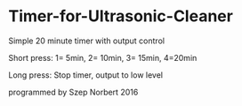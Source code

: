 # Timer-for-Ultrasonic-Cleaner
Simple 20 minute timer with output control

Short press: 1= 5min, 2= 10min, 3= 15min, 4=20min

Long press: Stop timer, output to low level

programmed by
Szep Norbert
2016
